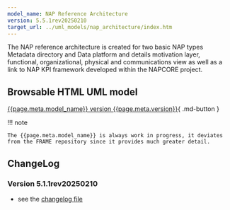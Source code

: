 ```yaml
---
model_name: NAP Reference Architecture
version: 5.5.1rev20250210
target_url: ../uml_models/nap_architecture/index.htm
---
```


The NAP reference architecture is created for two basic NAP types Metadata directory and Data platform and details motivation layer, functional, organizational, physical and communications view as well as a link to NAP KPI framework developed within the NAPCORE project.

## Browsable HTML UML model

[{{page.meta.model_name}} version {{page.meta.version}}]({{page.meta.target_url}}){ .md-button }

!!! note

    The {{page.meta.model_name}} is always work in progress, it deviates from the FRAME repository since it provides much greater detail. 

## ChangeLog

### Version 5.1.1rev20250210 

- see the [changelog file](uml_models/changelog.docx)


